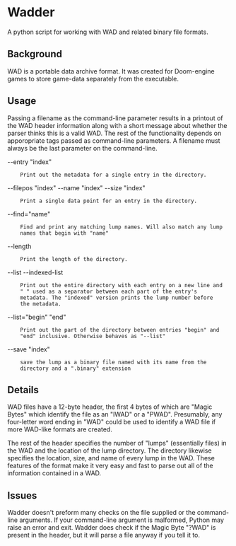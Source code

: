 # Wadder

A python script for working with WAD and related binary file formats.

## Background

WAD is a portable data archive format. It was created for Doom-engine 
games to store game-data separately from the executable.

## Usage

Passing a filename as the command-line parameter results in a printout 
of the WAD header information along with a short message about whether 
the parser thinks this is a valid WAD. The rest of the functionality 
depends on apporopriate tags passed as command-line parameters. A 
filename must always be the last parameter on the command-line.

--entry "index"

        Print out the metadata for a single entry in the directory.

--filepos "index"
--name "index"
--size "index"

        Print a single data point for an entry in the directory.

--find="name"

        Find and print any matching lump names. Will also match any lump 
        names that begin with "name"

--length

        Print the length of the directory.

--list
--indexed-list

        Print out the entire directory with each entry on a new line and 
        " " used as a separator between each part of the entry's 
        metadata. The "indexed" version prints the lump number before 
        the metadata.

--list="begin" "end"

        Print out the part of the directory between entries "begin" and 
        "end" inclusive. Otherwise behaves as "--list"

--save "index"

        save the lump as a binary file named with its name from the 
        directory and a ".binary" extension

## Details

WAD files have a 12-byte header, the first 4 bytes of which are "Magic 
Bytes" which identify the file as an "IWAD" or a "PWAD". Presumably, any 
four-letter word ending in "WAD" could be used to identify a WAD file if 
more WAD-like formats are created.

The rest of the header specifies the number of "lumps" (essentially 
files) in the WAD and the location of the lump directory. The directory 
likewise specifies the location, size, and name of every lump in the 
WAD. These features of the format make it very easy and fast to parse 
out all of the information contained in a WAD.

## Issues

Wadder doesn't preform many checks on the file supplied or the 
command-line arguments. If your command-line argument is malformed, 
Python may raise an error and exit. Wadder does check if the Magic Byte 
"?WAD" is present in the header, but it will parse a file anyway if you 
tell it to.
